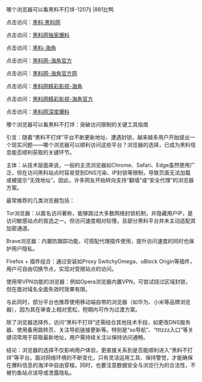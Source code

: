 哪个浏览器可以看黑料不打烊-1207lj |881比鸭

点击访问：<a href="https://heiliaolvzlu3.pages.dev">黑料·黑料网</a>

点击访问：<a href="https://heiliaoyvnrda.pages.dev">黑料网独家爆料</a>

点击访问：<a href="https://heiliaoxrq8i9.pages.dev">黑料-海角</a>

点击访问：<a href="https://heiliao5s28gk.pages.dev">黑料网-海角官方</a>

点击访问：<a href="https://heiliaokof3cy.pages.dev">黑料网-海角官方网</a>

点击访问：<a href="https://heiliaoryrhyu.pages.dev">黑料网精彩影视-海角</a>

点击访问：<a href="https://heiliaotlyq53.pages.dev">黑料网精彩影视-海角官方</a>

点击访问：<a href="https://heiliao3gvg9x.pages.dev">黑料网深度爆料</a>

哪个浏览器可以看黑料不打烊：突破访问限制的关键工具指南

引言：随着“黑料不打烊”平台不断更新地址、遭遇封锁，越来越多用户开始提出一个现实问题——哪个浏览器可以顺利访问这些平台？浏览器的选择，已成为黑料信息能否顺利获取的关键环节。

主体：从技术层面来说，一般的主流浏览器如Chrome、Safari、Edge虽然使用广泛，但在访问黑料站点时容易受到DNS污染、IP封锁等限制，导致页面无法加载或被提示“无效地址”。因此，许多网友开始转向支持“翻墙”或“安全代理”的浏览器方案。

最常推荐的几类浏览器包括：

Tor浏览器：以匿名访问著称，能够跳过大多数网络封锁机制，并隐藏用户IP，是访问敏感站点的首选之一。但访问速度相对较慢，且部分黑料平台并未主动适配其加密通道。

Brave浏览器：内置防跟踪功能，可搭配代理插件使用，提升访问速度的同时也保护用户隐私。

Firefox + 插件组合：通过安装如Proxy SwitchyOmega、uBlock Origin等插件，用户可自由切换节点，实现对受限站点的访问。

使用带VPN功能的浏览器：例如Opera浏览器内置VPN，可尝试绕过区域封锁，但在面对域名全面失效时效果有限。

与此同时，部分平台也推荐使用移动端自带的浏览器（如华为、小米等品牌浏览器），因为其在审查上相对宽松，短期内可作为过渡方案。

除了浏览器选择外，访问“黑料不打烊”还需结合其他技术手段，如更改DNS服务器、使用备用跳转页、关注导航链接更新等。特别是“so导航”、“tttzzz入口”等关键词常用于获取最新地址，用户需持续关注以保持访问通畅。

结论：浏览器的选择不仅影响用户体验，更直接关系到是否能顺利进入“黑料不打烊”等平台。面对网络环境的不断变化，只有灵活运用工具、保持警觉，才能确保在爆料信息的海洋中自由穿梭。同时，也要注意数据安全与浏览行为的合法性，不被钓鱼站点误导或泄露隐私。
